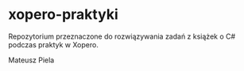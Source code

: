 # xopero-praktyki

Repozytorium przeznaczone do rozwiązywania zadań z książek o C# podczas praktyk w Xopero.

Mateusz Piela
